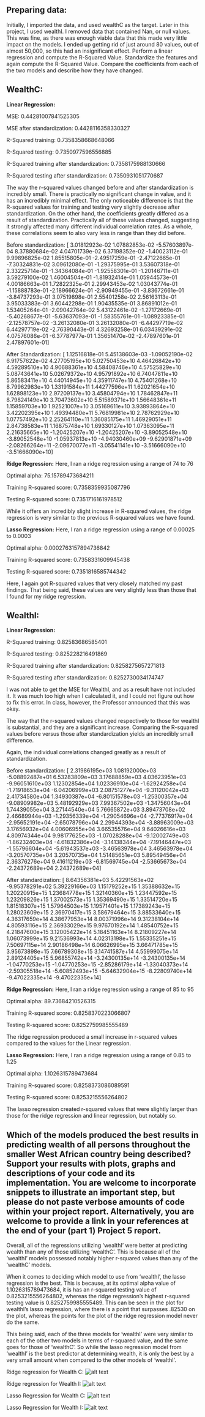## Preparing data:
Initially, I imported the data, and used wealthC as the target. Later in this project, I used wealthI. I removed data that contained Nan, or null values. This was fine, as there was enough viable data that this made very little impact on the models. I ended up getting rid of just around 80 values, out of almost 50,000, so this had an insignificant effect.
Perform a linear regression and compute the R-Squared Value. Standardize the features and again compute the R-Squared Value. Compare the coefficients from each of the two models and describe how they have changed.
## WealthC:
**Linear Regression:**

MSE: 0.44281007841525305

MSE after standardization: 0.4428116358330327
 
R-Squared training: 0.7358358668648066

R-Squared testing:  0.7350977596556885
 
R-Squared training after standardization: 0.7358175988130666

R-Squared testing after standardization: 0.7350931051770687
 
The way the r-squared values changed before and after standardization is incredibly small. There is practically no significant change in value, and it has an incredibly minimal effect. The only noticeable difference is that the R-squared values for training and testing very slightly decrease after standardization.
On the other hand, the coefficients greatly differed as a result of standardization. Practically all of these values changed, suggesting it strongly affected many different individual correlation rates. As a whole, these correlations seem to also vary less in range than they did before.
 
Before standardization:
[ 3.01812923e-02  1.07882853e-02 -5.57603897e-04  8.37880684e-02
  4.04701739e-02  6.37198352e-02 -1.40023112e-01  9.99896825e-02
  1.85515805e-01 -2.49517259e-01 -2.47122665e-01 -7.30324831e-02
  3.09612080e-01 -1.29375995e-01  3.53607318e-01  2.33225714e-01
 -1.34364084e-01 -1.92558301e-01 -1.20146711e-01  3.59279100e-02
  1.46004504e-01 -1.81932414e-01  1.05944573e-01  4.00186663e-01
  1.72822325e-01  2.29943453e-02  1.03043774e-01 -1.15888783e-01
 -2.18966624e-01 -2.90949455e-01 -3.83672661e-01 -3.84737293e-01
  3.07519898e-01  2.55401258e-02  2.56163113e-01  3.95033383e-01
  3.60442298e-01  1.90435535e-01  3.86891012e-01  1.53405264e-01
 -2.09042764e-02  5.43122461e-02 -1.27172669e-01 -5.40268677e-01
 -5.63637093e-01 -1.58355761e-01 -1.08923385e-01 -2.12578757e-02
 -3.26132080e-01  3.26132080e-01 -6.44297719e-02  6.44297719e-02
 -2.76390443e-01  4.32693258e-01  6.03439291e-02  4.07576086e-01
 -6.37787977e-01  1.35651470e-02 -2.47897601e-01  2.47897601e-01]
 
After Standardization:
[ 1.12516818e-01  5.45138603e-03 -1.09052190e-02  6.91757622e-02
  4.27705195e+10  5.02750453e+10  4.46426842e+10  4.59289510e+10
  4.90688361e+10  4.58408746e+10  4.57525829e+10  5.08743641e+10
  5.02679372e+10  4.95791892e+10  6.74047811e+10  5.86583411e+10
  4.44014945e+10  4.35911747e+10  4.75401268e+10  8.79962983e+10
  1.33191584e+11  1.44277596e+11  1.62021654e+10  1.62898123e+10
  2.97209137e+10  3.45804794e+10  1.78462847e+11  8.79824149e+10
  3.70473602e+10  5.51589371e+10  1.56648361e+11  1.15859703e+10
  1.92521007e+10  3.05169611e+10  3.93893864e+10  3.42202395e+10
  1.49394480e+11  5.76819981e+10  2.78762929e+10  1.07757492e+10
  2.25264110e+11  1.36085175e+11  1.46929051e+11  2.84738583e+11
  1.16875748e+10  1.69330127e+10  1.07363095e+11  2.21635665e+10
 -1.20425207e+10 -1.20425207e+10 -3.89052548e+10 -3.89052548e+10
 -1.05937813e+10 -4.94030460e+09 -9.62901871e+09 -2.08266264e+11
 -2.09670077e+11 -3.05541141e+10 -3.51666090e+10 -3.51666090e+10]
 
**Ridge Regression:**
	Here, I ran a ridge regression using a range of 74 to 76
	
Optimal alpha: 75.15789473684211

Training R-squared score: 0.7358359935087796

Testing R-squared score: 0.7351716161978512

While it offers an incredibly slight increase in R-squared values, the ridge regression is very similar to the previous R-squared values we have found.
 
**Lasso Regression:**
	Here, I ran a ridge regression using a range of 0.00025 to 0.0003
	
Optimal alpha: 0.0002763157894736842

Training R-squared score: 0.7358331609945438

Testing R-squared score: 0.7351816585744342

Here, I again got R-squared values that very closely matched my past findings. That being said, these values are very slightly less than those that I found for my ridge regression.
 
## WealthI:
**Linear Regression:**
 
R-Squared training: 0.82583686585401

R-Squared testing: 0.825228216491869
 
R-Squared training after standardization: 0.8258275657271813

R-Squared testing after standardization: 0.8252730034174747
 
I was not able to get the MSE for WealthI, and as a result have not included it. It was much too high when I calculated it, and I could not figure out how to fix this error. In class, however, the Professor announced that this was okay.

The way that the r-squared values changed respectively to those for wealthI is substantial, and they are a significant increase.  Comparing the R-squared values before versus those after standardization yields an incredibly small difference.

Again, the individual correlations changed greatly as a result of standardization. 

Before standardization:
[ 2.31986195e+03  1.08192000e+03 -5.08892487e+01  6.53283809e+03
  3.17688859e+03  4.03623951e+03 -9.96051610e+03  1.12302854e+04
  1.02336910e+04 -1.62924258e+04 -1.71918653e+04 -6.04206999e+03
  2.08751277e+04 -9.31120042e+03  2.41734580e+04  1.34930387e+04
 -6.80151578e+03 -1.25300357e+04 -9.08909982e+03  5.48192929e+03
  7.99367502e+03 -1.34756043e+04  1.74439055e+04  3.27144540e+04
  5.76665872e+03  3.89473708e+02  2.46689944e+03 -1.29356339e+04
 -1.29054696e+04 -2.77376917e+04 -2.95652191e+04 -2.65078796e+04
  2.29944393e+04 -3.88963009e+03  3.17656932e+04  4.00606955e+04
  3.66535576e+04  9.64026616e+03  4.80974344e+04  9.98177625e+03
 -1.07028288e+04 -9.12002749e+03 -1.86232403e+04 -4.61832386e+04
 -3.14138344e+04 -7.19146447e+03 -1.55796604e+04 -5.61943537e+03
 -3.46563978e+04  3.46563978e+04 -3.20570735e+04  3.20570735e+04
  1.51485651e+03  5.89549456e+04  2.36376276e+04  9.41611219e+03
 -6.81569745e+04 -2.53665673e+04 -2.24372689e+04  2.24372689e+04]
 
After standardization:
[ 8.64356381e+03  5.42291563e+02 -9.95378291e+02  5.39229166e+03
  1.15179252e+15  1.35388632e+15  1.20220915e+15  1.23684778e+15
  1.32140360e+15  1.23447592e+15  1.23209826e+15  1.37002573e+15
  1.35369490e+15  1.33514720e+15  1.81518307e+15  1.57964503e+15
  1.19571401e+15  1.17389243e+15  1.28023609e+15  2.36970417e+15
  3.58679464e+15  3.88533640e+15  4.36317659e+14  4.38677953e+14
  8.00371996e+14  9.31238104e+14  4.80593116e+15  2.36933029e+15
  9.97670192e+14  1.48540752e+15  4.21847600e+15  3.12005422e+14
  5.18451163e+14  8.21809227e+14  1.06073999e+15  9.21536993e+14
  4.02313198e+15  1.55335251e+15  7.50697115e+14  2.90186498e+14
  6.06626995e+15  3.66471785e+15  3.95673898e+15  7.66789308e+15
  3.14741587e+14  4.55999075e+14  2.89124405e+15  5.96855742e+14
 -3.24300135e+14 -3.24300135e+14 -1.04770253e+15 -1.04770253e+15
 -2.85286179e+14 -1.33040373e+14 -2.59305518e+14 -5.60852493e+15
 -5.64632904e+15 -8.22809740e+14 -9.47022335e+14 -9.47022335e+14]
 
**Ridge Regression:**
Here, I ran a ridge regression using a range of 85 to 95

Optimal alpha: 89.73684210526315

Training R-squared score: 0.8258370223066807

Testing R-squared score: 0.8252759985555489

The ridge regression produced a small increase in r-squared values compared to the values for the Linear regression.

**Lasso Regression:**
Here, I ran a ridge regression using a range of 0.85 to 1.25

Optimal alpha: 1.1026315789473684

Training R-squared score: 0.8258373086089591

Testing R-squared score: 0.8253215556264802

The lasso regression created r-squared values that were slightly larger than those for the ridge regression and linear regression, but notably so.
 
## Which of the models produced the best results in predicting wealth of all persons throughout the smaller West African country being described? Support your results with plots, graphs and descriptions of your code and its implementation. You are welcome to incorporate snippets to illustrate an important step, but please do not paste verbose amounts of code within your project report. Alternatively, you are welcome to provide a link in your references at the end of your (part 1) Project 5 report.

Overall, all of the regressions utilizing ‘wealthI’ were better at predicting wealth than any of those utilizing ‘wealthC’. This is because all of the ‘wealthI’ models possessed notably higher r-squared values than any of the ‘wealthC’ models.

When it comes to deciding which model to use from ‘wealthI’, the lasso regression is the best. This is because, at its optimal alpha value of 1.1026315789473684, it is has an r-squared testing value of 0.8253215556264802, whereas the ridge regression’s highest r-squared testing value is 0.8252759985555489. This can be seen in the plot for wealthI’s lasso regression, where there is a point that surpasses .82530 on the plot, whereas the points for the plot of the ridge regression model never do the same.

This being said, each of the three models for ‘wealthI’ were very similar to each of the other two models in terms of r-squared value, and the same goes for those of ‘wealthC’. So while the lasso regression model from ‘wealthI’ is the best predictor at determining wealth, it is only the best by a very small amount when compared to the other models of ‘wealthI’.

Ridge regression for Wealth C:
![alt text](RidgeRegressionforwealthC.PNG)

Ridge regression for Wealth I:
![alt text](RidgeRegressionforwealthI.PNG)
 
Lasso Regression for Wealth C:
![alt text](LassoRegressionforwealthC.PNG)

Lasso Regression for Wealth I:
![alt text](LassoRegressionforwealthI.PNG)


